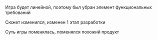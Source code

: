 Игра будет линейной, поэтому был убран элемент функциональных требований

Сюжет изменился, изменен 1 этап разработки

Суть игры поменялась, поменялся похожий продукт
